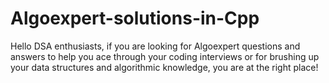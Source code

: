 # Algoexpert-solutions-in-Cpp

Hello DSA enthusiasts, if you are looking for Algoexpert questions and answers to help you ace through your coding interviews or for 
brushing up your data structures and algorithmic knowledge, you are at the right place!
